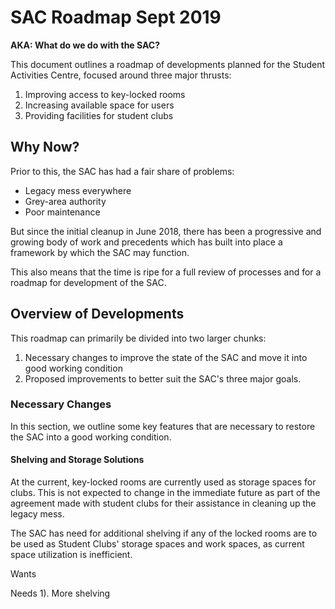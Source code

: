 # SAC Roadmap Sept 2019

**AKA: What do we do with the SAC?**

This document outlines a roadmap of developments planned for the Student Activities Centre, focused around three major thrusts:

1. Improving access to key-locked rooms
2. Increasing available space for users
3. Providing facilities for student clubs

## Why Now?

Prior to this, the SAC has had a fair share of problems:

* Legacy mess everywhere
* Grey-area authority
* Poor maintenance 

But since the initial cleanup in June 2018, there has been a progressive and growing body of work and precedents which has built into place a framework by which the SAC may function.

This also means that the time is ripe for a full review of processes and for a roadmap for development of the SAC.

## Overview of Developments

This roadmap can primarily be divided into two larger chunks:

1. Necessary changes to improve the state of the SAC and move it into good working condition
2. Proposed improvements to better suit the SAC's three major goals.

### Necessary Changes

In this section, we outline some key features that are necessary to restore the SAC into a good working condition.

#### Shelving and Storage Solutions

At the current, key-locked rooms are currently used as storage spaces for clubs. This is not expected to change in the immediate future as part of the agreement made with student clubs for their assistance in cleaning up the legacy mess.

The SAC has need for additional shelving if any of the locked rooms are to be used as Student Clubs' storage spaces and work spaces, as current space utilization is inefficient.

Wants

Needs
1). More shelving